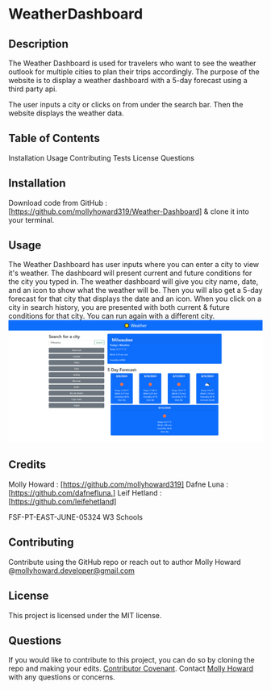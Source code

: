 # WeatherDashboard
## Description
The Weather Dashboard is used for travelers who want to see the weather outlook for multiple cities to plan their trips accordingly. The purpose of the website is to display a weather dashboard with a 5-day forecast using a third party api.

The user inputs a city or clicks on from under the search bar. Then the website displays the weather data.

## Table of Contents
Installation
Usage
Contributing
Tests
License
Questions

## Installation
Download code from GitHub : [https://github.com/mollyhoward319/Weather-Dashboard] & clone it into your terminal.

## Usage
The Weather Dashboard has user inputs where you can enter a city to view it's weather. The dashboard will present current and future conditions for the city you typed in. The weather dashboard will give you city name, date, and an icon to show what the weather will be. Then you will also get a 5-day forecast for that city that displays the date and an icon. When you click on a city in search history, you are presented with both current & future conditions for that city. You can run again with a different city.
![Dashboard Design](image.png)

## Credits
Molly Howard : [https://github.com/mollyhoward319]
Dafne Luna : [https://github.com/dafnefluna.]
Leif Hetland : [https://github.com/leifehetland]

FSF-PT-EAST-JUNE-05324
W3 Schools

## Contributing
Contribute using the GitHub repo or reach out to author Molly Howard @mollyhoward.developer@gmail.com

## License
This project is licensed under the MIT license.

## Questions
If you would like to contribute to this project, you can do so by cloning the repo and making your edits.
[Contributor Covenant](https://www.contributor-covenant.org/).
Contact [Molly Howard](https://mailto:mollyhoward.developer@gmail.com) with any questions or concerns.

